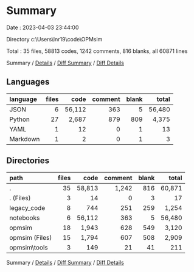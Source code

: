 # Summary

Date : 2023-04-03 23:44:00

Directory c:\\Users\\lnr19\\code\\OPMsim

Total : 35 files,  58813 codes, 1242 comments, 816 blanks, all 60871 lines

Summary / [Details](details.md) / [Diff Summary](diff.md) / [Diff Details](diff-details.md)

## Languages
| language | files | code | comment | blank | total |
| :--- | ---: | ---: | ---: | ---: | ---: |
| JSON | 6 | 56,112 | 363 | 5 | 56,480 |
| Python | 27 | 2,687 | 879 | 809 | 4,375 |
| YAML | 1 | 12 | 0 | 1 | 13 |
| Markdown | 1 | 2 | 0 | 1 | 3 |

## Directories
| path | files | code | comment | blank | total |
| :--- | ---: | ---: | ---: | ---: | ---: |
| . | 35 | 58,813 | 1,242 | 816 | 60,871 |
| . (Files) | 3 | 14 | 0 | 3 | 17 |
| legacy_code | 8 | 744 | 251 | 259 | 1,254 |
| notebooks | 6 | 56,112 | 363 | 5 | 56,480 |
| opmsim | 18 | 1,943 | 628 | 549 | 3,120 |
| opmsim (Files) | 15 | 1,794 | 607 | 508 | 2,909 |
| opmsim\\tools | 3 | 149 | 21 | 41 | 211 |

Summary / [Details](details.md) / [Diff Summary](diff.md) / [Diff Details](diff-details.md)